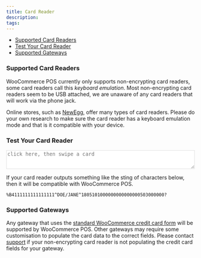 ```yaml
---
title: Card Reader
description:  
tags: 
---
```


* [Supported Card Readers](#supported-card-readers)
* [Test Your Card Reader](#test-your-card-reader)
* [Supported Gateways](#supported-gateways)


### Supported Card Readers

WooCommerce POS currently only supports non-encrypting card readers, some card readers call this _keyboard emulation_. 
Most non-encrypting card readers seem to be USB attached, we are unaware of any card readers that will work via the phone jack.

Online stores, such as [NewEgg](https://www.newegg.com/Credit-Card-Reader/SubCategory/ID-3034), offer many types of card readers. 
Please do your own research to make sure the card reader has a keyboard emulation mode and that is it compatible with your device. 

### Test Your Card Reader

<textarea style="width:100%;height:50px;border:1px solid #ddd;" placeholder="click here, then swipe a card"></textarea>
<br>

If your card reader outputs something like the sting of characters below, then it will be compatible with WooCommerce POS.

```
%B4111111111111111^DOE/JANE^1805101000000000000000503000000?
```


### Supported Gateways

Any gateway that uses the [standard WooCommerce credit card form](https://mikejolley.com/2013/12/14/using-new-credit-card-form-woocommerce-2-1/) will be supported by WooCommerce POS. 
Other gateways may require some customisation to populate the card data to the correct fields. 
Please contact [support](http://wcpos.com/support) if your non-encrypting card reader is not populating the credit card fields for your gateway.